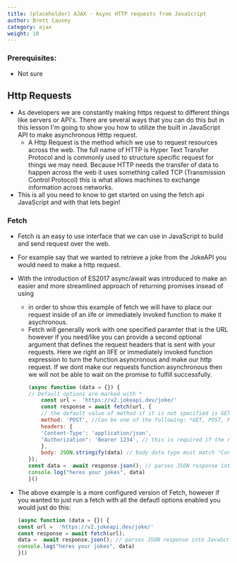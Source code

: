 ```yaml
---
title: (placeholder) AJAX - Async HTTP requests from JavaScript
author: Brett Causey
category: ajax
weight: 10
---
```


### Prerequisites:

- Not sure

## Http Requests

- As developers we are constantly making https request to different things like servers or API's. There are several ways that you can do this but in this lesson I'm going to show you how to utilize the built in JavaScript API to make asynchronous Htttp request.
  - A Http Request is the method which we use to request resources across the web. The full name of HTTP is Hyper Text Transfer Protocol and is commonly used to structure specific request for things we may need. Because HTTP needs the transfer of data to happen across the web it uses something called TCP (Transmission Control Protocol) this is what allows machines to exchange information across networks.
- This is all you need to know to get started on using the fetch api JavaScript and with that lets begin!

### Fetch

- Fetch is an easy to use interface that we can use in JavaScript to build and send request over the web.
- For example say that we wanted to retrieve a joke from the JokeAPI you would need to make a http request.

- With the introduction of ES2017 async/await was introduced to make an easier and more streamlined approach of returning promises insead of using
  - in order to show this example of fetch we will have to place our request inside of an iife or immediately invoked function to make it asychronous.
  - Fetch will generally work with one specified paramter that is the URL however if you need/like you can provide a second optional argument that defines the request headers that is sent with your requests. Here we right an IIFE or immediately invoked function expression to turn the function asyncronous and make our http request. If we dont make our requests function asynchronous then we will not be able to wait on the promise to fulfill successfully.
    ```javascript
    (async function (data = {}) {
    // Default options are marked with *
        const url =  'https://v2.jokeapi.dev/joke/'
        const response = await fetch(url, {
        // the default value of method if it is not specified is GET.
        method: 'POST', //Can be one of the following: *GET, POST, PUT, DELETE, etc.
        headers: {
        'Content-Type': 'application/json',
        "Authorization": 'Bearer 1234', // this is required if the resource your requesting is restricted by its owner requiring you to be authenticated
        },
        body: JSON.stringify(data) // body data type must match "Content-Type" header which is why we call the JSON object
    });
    const data =  await response.json(); // parses JSON response into JavaScript objects
    console.log("heres your jokes", data)
    }()
    ```
- The above example is a more configured version of Fetch, however if you wanted to just run a fetch with all the defautl options enabled you would just do this:
  ```javascript
  (async function (data = {}) {
  const url =  'https://v2.jokeapi.dev/joke/'
  const response = await fetch(url);
  data =  await response.json(); // parses JSON response into JavaScript objects
  console.log("heres your jokes", data)
  }()
  ```
